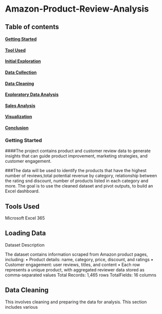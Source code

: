 # Amazon-Product-Review-Analysis

## Table of contents

#### [Getting Started](Getting-Started)
#### [Tool Used](Tool-Used)
#### [Initial Exploration](Initial-Rxploration) 
#### [Data Collection](Data-Collecion) 
#### [Data Cleaning](Data-Cleaning)
#### [Exploratory Data Analysis](Exploration-Data-Analysis) 
#### [Sales Analysis](Sales-Analysis) 
#### [Visualization](Visualization)
#### [Conclusion](Conclusion)


### Getting Started

####The project contains product and customer review data to generate insights that can guide product improvement, marketing strategies, and customer engagement.

###The data  will be used to identify the products that have the highest number of reviews,total potential revenue by category, relationship between the rating snd discount, number of products listed in each category and more. The goal is to use the cleaned dataset and pivot outputs, to build an Excel dashboard.

## Tools Used

Microsoft Excel 365

## Loading Data

Dataset Description

The dataset contains information scraped from Amazon product pages, including:
• Product details: name, category, price, discount, and ratings
• Customer engagement: user reviews, titles, and content
•
Each row represents a unique product, with aggregated reviewer data
stored as comma-separated values
Total
Records:
1,465
rows
TotalFields: 16 columns

## Data Cleaning 

This involves cleaning and preparing the data for analysis. This section includes various
